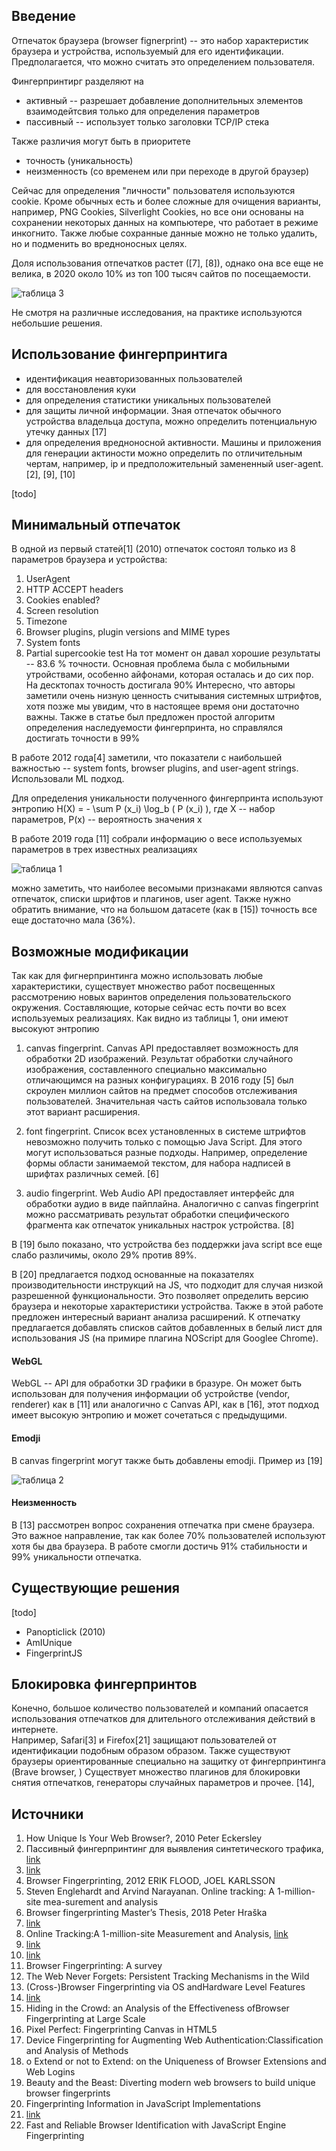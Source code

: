 ## Введение

Отпечаток браузера (browser fignerprint) -- это набор характеристик браузера и устройства, используемый для его идентификации. 
Предполагается, что можно считать это определением пользователя.

Фингерпринтирг разделяют на 
* активный -- разрешает добавление дополнительных элементов
    взаимодейтсвия только для определения параметров
* пассивный -- использует только заголовки TCP/IP стека 

Также различия могут быть в приоритете
* точность (уникальность)
* неизменность (со временем или при переходе в другой браузер)

Сейчас для определения "личности" пользователя используются cookie.
Кроме обычных есть и более сложные для очищения варианты, например,
PNG Cookies, Silverlight Cookies, но все они основаны на сохранении
некоторых данных на компьютере, что работает в режиме инкогнито.
Также любые сохранные данные можно не только удалить, но и подменить
во вредноносных целях.

Доля использования отпечатков растет ([7], [8]), однако она все еще не велика,
в 2020 около 10% из топ 100 тысяч сайтов по посещаемости.

![таблица 3](2.png)

Не смотря на различные исследования, на практике используются небольшие решения.

## Использование фингерпринтига

* идентификация неавторизованных пользователей
* для восстановления куки
* для определения статистики уникальных пользователей
* для защиты личной информации. Зная отпечаток обычного устройства владельца доступа, можно определить потенциальную утечку данных [17]
* для определения вредноносной активности. Машины и приложения для генерации актиности 
    можно определить по отличительным чертам, например, ip и предположительный замененный user-agent. [2], [9], [10]

[todo]

## Минимальный отпечаток

В одной из первый статей[1] (2010) отпечаток состоял только из 8 параметров браузера и устройства:
1. UserAgent
2. HTTP ACCEPT headers
3. Cookies enabled?
4. Screen resolution
5. Timezone
6. Browser plugins, plugin versions and MIME types
7. System fonts
8. Partial supercookie test
На тот момент он давал хорошие результаты -- 83.6 % точности. Основная проблема была с 
мобильными утройствами, особенно айфонами, которая осталась и до сих пор. На десктопах точность достигала 90%
Интересно, что авторы заметили очень низную ценность считывания системных штрифтов, хотя позже мы увидим,
что в настоящее время они достаточно важны.
Также в статье был предложен простой алгоритм определения наследуемости фингерпринта, но 
справлялся достигать точности в 99%

В работе 2012 года[4] заметили, что показатели с наибольшей важностью -- system fonts, browser plugins, and user-agent strings.
Использовали ML подход.


Для определения уникальности полученного фингерпринта используют энтропию H(X) = - \sum P (x_i) \log_b ( P (x_i) ), 
где X -- набор параметров, P(x) -- вероятность значения x

В работе 2019 года [11] собрали информацию о весе используемых параметров в трех известных реализациях 

![таблица 1](1.png)

можно заметить, что наиболее весомыми признаками являются canvas отпечаток, списки шрифтов и плагинов, user agent.
Также нужно обратить внимание, что на большом датасете (как в [15]) точность все еще достаточно мала (36%).


## Возможные модификации

Так как для фигнерпринтинга можно использовать любые характеристики, существует множество
работ посвещенных рассмотрению новых варинтов определения пользовательского окружения.
Составляющие, которые сейчас есть почти во всех используемых реализациях. Как видно из таблицы 1, они имеют высокуют энтропию
1. canvas fingerprint. Canvas API предоставляет возможность для обработки 2D изображений. Результат обработки случайного изображения, составленного специально максимально отличающимся на разных конфигурациях.
В 2016 году [5] был скроулен миллион сайтов на предмет способов отслеживания пользователей. Значительная часть сайтов использовала только этот вариант расширения.

2. font fingerprint. Список всех установленных в системе штрифтов невозможно получить только с помощью Java Script.
Для этого могут использоваться разные подходы. Например, определение формы области занимаемой текстом, для набора надписей
в шрифтах различных семей. [6]

3. audio fingerprint. Web Audio API предоставляет интерфейс для обработки аудио в виде пайплайна. Аналогично с  canvas fingerprint можно рассматривать результат обработки специфического фрагмента как отпечаток уникальных настрок устройства. [8]


В [19] было показано, что устройства без поддержки java script все еще слабо различимы, около 29% против 89%.

В [20] предлагается подход основанные на показателях производительности инструкций на JS, что подходит для случая низкой разрешенной функциональности. 
Это позволяет определить версию браузера и некоторые характеристики устройства. 
Также в этой работе предложен интересный вариант анализа расширений. К отпечатку предлагается добавлять списков сайтов добавленных в белый лист для использования 
JS (на примире плагина NOScript для Googlee Chrome). 

#### WebGL 
WebGL -- API для обработки 3D графики в бразуре. Он может быть использован для получения информации об устройстве (vendor, renderer) как в [11]
или аналогично с Canvas API, как в [16], этот подход имеет высокую энтропию и может сочетаться с предыдущими.


#### Emodji 
В canvas fingerprint могут также быть добавлены emodji. Пример из [19]

![таблица 2](3.png)


#### Неизменность
В [13] рассмотрен вопрос сохранения отпечатка при смене браузера. Это важное направление, так как более 70% пользователей используют хотя бы два браузера.
В работе смогли достичь 91% стабильности и 99% уникальности отпечатка. 

## Существующие решения
[todo]
* Panopticlick (2010)
* AmIUnique
* FingerprintJS


## Блокировка фингерпринтов 

Конечно, большое количество пользователей и компаний опасается использования отпечатков 
для длительного отслеживания действий в интернете.  
Например, Safari[3] и Firefox[21] защищают пользователей от идентификации подобным образом образом. Также существуют браузеры 
ориентированные специально на защитку от фингерпринтинга (Brave browser, )
Существует множество плагинов для блокировки снятия отпечатков, генераторы случайных параметров и прочее. 
[14],  


## Источники

1. How Unique Is Your Web Browser?, 2010 Peter Eckersley  
2. Пассивный фингерпринтинг для выявления синтетического трафика, [link](https://habr.com/ru/post/241309/)
3. [link](https://www.howtogeek.com/fyi/safari-battles-browser-fingerprinting-and-tracking-on-macos-mojave/)
4. Browser Fingerprinting, 2012 ERIK FLOOD, JOEL KARLSSON
5. Steven Englehardt and Arvind Narayanan. Online tracking: A 1-million-site mea-surement and analysis
6. Browser fingerprinting Master’s Thesis, 2018 Peter Hraška
7. [link](https://www.zdnet.com/article/a-quarter-of-the-alexa-top-10k-websites-are-using-browser-fingerprinting-scripts/)
8. Online Tracking:A 1-million-site Measurement and Analysis, [link](https://webtransparency.cs.princeton.edu/webcensus/)
9. [link](http://www.gm.fh-koeln.de/~krumnow/fp_bot/index.html)
10. [link](https://dataprot.net/statistics/two-factor-authentication-statistics/)
11. Browser Fingerprinting: A survey
12. The Web Never Forgets: Persistent Tracking Mechanisms in the Wild
13. (Cross-)Browser Fingerprinting via OS andHardware Level Features
14. [link](https://chrome.google.com/webstore/detail/canvas-fingerprint-defend/lanfdkkpgfjfdikkncbnojekcppdebfp?hl=ru)
15. Hiding in the Crowd: an Analysis of the Effectiveness ofBrowser Fingerprinting at Large Scale
16. Pixel Perfect: Fingerprinting Canvas in HTML5
17. Device Fingerprinting for Augmenting Web Authentication:Classification and Analysis of Methods
18. o Extend or not to Extend: on the Uniqueness of Browser Extensions and Web Logins
19. Beauty and the Beast: Diverting modern web browsers to build unique browser fingerprints
20. Fingerprinting Information in JavaScript Implementations
21. [link](https://www.mozilla.org/en-US/firefox/features/block-fingerprinting/)
22. Fast and Reliable Browser Identification with JavaScript Engine Fingerprinting